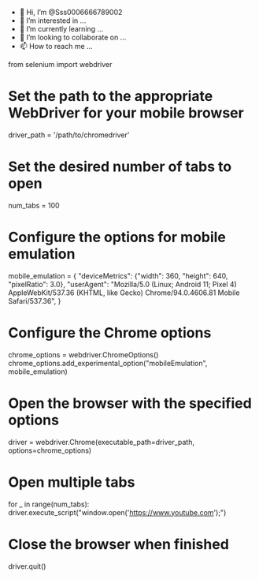 - 👋 Hi, I’m @Sss0006666789002
- 👀 I’m interested in ...
- 🌱 I’m currently learning ...
- 💞️ I’m looking to collaborate on ...
- 📫 How to reach me ...

<!---
Sss0006666789002/Sss0006666789002 is a ✨ special ✨ repository because its `README.md` (this file) appears on your GitHub profile.
You can click the Preview link to take a look at your changes.
--->
from selenium import webdriver

# Set the path to the appropriate WebDriver for your mobile browser
driver_path = '/path/to/chromedriver'

# Set the desired number of tabs to open
num_tabs = 100

# Configure the options for mobile emulation
mobile_emulation = {
    "deviceMetrics": {"width": 360, "height": 640, "pixelRatio": 3.0},
    "userAgent": "Mozilla/5.0 (Linux; Android 11; Pixel 4) AppleWebKit/537.36 (KHTML, like Gecko) Chrome/94.0.4606.81 Mobile Safari/537.36",
}

# Configure the Chrome options
chrome_options = webdriver.ChromeOptions()
chrome_options.add_experimental_option("mobileEmulation", mobile_emulation)

# Open the browser with the specified options
driver = webdriver.Chrome(executable_path=driver_path, options=chrome_options)

# Open multiple tabs
for _ in range(num_tabs):
    driver.execute_script("window.open('https://www.youtube.com');")

# Close the browser when finished
driver.quit()
